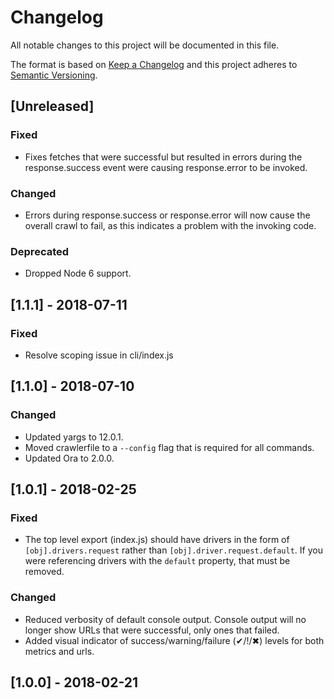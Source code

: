 # Changelog
All notable changes to this project will be documented in this file.

The format is based on [Keep a Changelog](http://keepachangelog.com/en/1.0.0/)
and this project adheres to [Semantic Versioning](http://semver.org/spec/v2.0.0.html).

## [Unreleased]
### Fixed
- Fixes fetches that were successful but resulted in errors during the response.success event were causing response.error to be invoked.

### Changed
- Errors during response.success or response.error will now cause the overall crawl to fail, as this indicates a problem with the invoking code. 

### Deprecated
- Dropped Node 6 support.

## [1.1.1] - 2018-07-11

### Fixed
- Resolve scoping issue in cli/index.js

## [1.1.0] - 2018-07-10

### Changed
- Updated yargs to 12.0.1.
- Moved crawlerfile to a `--config` flag that is required for all commands.
- Updated Ora to 2.0.0.

## [1.0.1] - 2018-02-25

### Fixed
- The top level export (index.js) should have drivers in the form of `[obj].drivers.request` rather than `[obj].driver.request.default`.  If you were referencing drivers with the `default` property, that must be removed.

### Changed
- Reduced verbosity of default console output.  Console output will no longer show URLs that were successful, only ones that failed.
- Added visual indicator of success/warning/failure (✔/!/✖) levels for both metrics and urls.

## [1.0.0] - 2018-02-21
